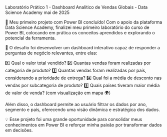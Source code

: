 Laboratório Prático 1 - Dashboard Analítico de Vendas Globais - Data Science Academy
mai de 2025 

🚀 Meu primeiro projeto com Power BI concluído!
Com o apoio da plataforma Data Science Academy, finalizei meu primeiro laboratório do curso de Power BI, colocando em prática os conceitos aprendidos e explorando o potencial da ferramenta.

🎯 O desafio foi desenvolver um dashboard interativo capaz de responder a perguntas de negócio relevantes, entre elas:

1️⃣ Qual o valor total vendido?
2️⃣ Quantas vendas foram realizadas por categoria de produto?
3️⃣ Quantas vendas foram realizadas por país, considerando a prioridade de entrega?
4️⃣ Qual foi a média de desconto nas vendas por subcategoria de produto?
5️⃣ Quais países tiveram maior média de valor de venda? (com visualização em mapa 🌍)

Além disso, o dashboard permite ao usuário filtrar os dados por ano, segmento e país, oferecendo uma visão dinâmica e estratégica dos dados.

💡 Esse projeto foi uma grande oportunidade para consolidar meus conhecimentos em Power BI e reforçar minha paixão por transformar dados em decisões.
